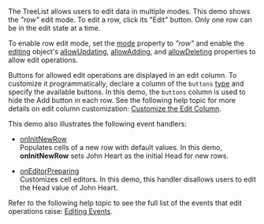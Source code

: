 The TreeList allows users to edit data in multiple modes. This demo shows the *"row"* edit mode. To edit a row, click its "Edit" button. Only one row can be in the edit state at a time.

To enable row edit mode, set the [mode](/Documentation/ApiReference/UI_Components/dxTreeList/Configuration/editing/#mode) property to *"row"* and enable the [editing](/Documentation/ApiReference/UI_Components/dxTreeList/Configuration/editing/#mode) object's [allowUpdating](/Documentation/ApiReference/UI_Components/dxTreeList/Configuration/editing/#allowUpdating), [allowAdding](/Documentation/ApiReference/UI_Components/dxTreeList/Configuration/editing/#allowAdding), and [allowDeleting](/Documentation/ApiReference/UI_Components/dxTreeList/Configuration/editing/#allowDeleting) properties to allow edit operations.

Buttons for allowed edit operations are displayed in an edit column. To customize it programmatically, declare a column of the `buttons` [type](/Documentation/ApiReference/UI_Components/dxTreeList/Configuration/columns/#type) and specify the available buttons. In this demo, the `buttons` column is used to hide the Add button in each row. See the following help topic for more details on edit column customization: [Customize the Edit Column](/Documentation/Guide/UI_Components/TreeList/Columns/Column_Types/Command_Columns/#Customize_the_Edit_Column).


This demo also illustrates the following event handlers:

- [onInitNewRow](/Documentation/ApiReference/UI_Components/dxTreeList/Configuration/#onInitNewRow)        
Populates cells of a new row with default values. In this demo, **onInitNewRow** sets John Heart as the initial Head for new rows.

- [onEditorPreparing](/Documentation/ApiReference/UI_Components/dxTreeList/Configuration/#onEditorPreparing)         
Customizes cell editors. In this demo, this handler disallows users to edit the Head value of John Heart.

Refer to the following help topic to see the full list of the events that edit operations raise: [Editing Events](/Documentation/Guide/UI_Components/TreeList/Editing/#Events).
